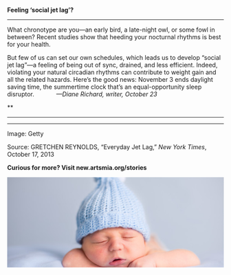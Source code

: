 **Feeling ‘social jet lag’?**

****

What chronotype are you—an early bird, a late-night owl, or some fowl in between? Recent studies show that heeding your nocturnal rhythms is best for your health.

But few of us can set our own schedules, which leads us to develop “social jet lag”—a feeling of being out of sync, drained, and less efficient. Indeed, violating your natural circadian rhythms can contribute to weight gain and all the related hazards. Here’s the good news: November 3 ends daylight saving time, the summertime clock that’s an equal-opportunity sleep disruptor.             *—Diane Richard, writer, October 23*

**

****

****

Image: Getty

Source: GRETCHEN REYNOLDS, “Everyday Jet Lag,” *New York Times*, October 17, 2013

**Curious for more? Visit new.artsmia.org/stories**

![](../images/13.10.23_Richard_SleepEDIT-1.jpeg)
